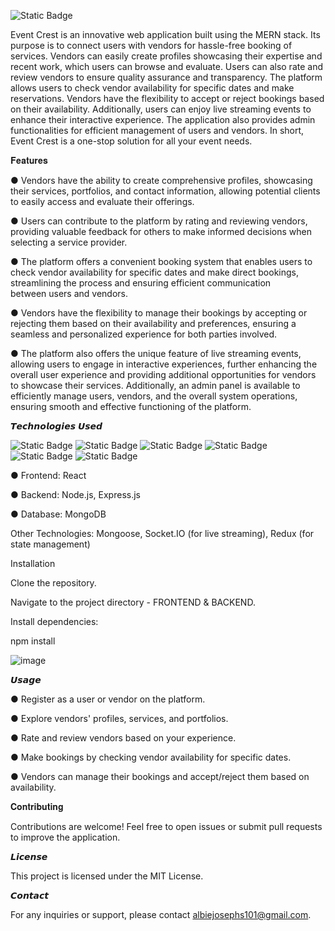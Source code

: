 
![Static Badge](https://img.shields.io/badge/eventcrest-blue)




Event Crest is an innovative web application built using the MERN stack. Its purpose is to connect users with vendors for hassle-free booking of services. Vendors can easily create profiles showcasing their expertise and recent work, which users can browse and evaluate. Users can also rate and review vendors to ensure quality assurance and transparency. The platform allows users to check vendor availability for specific dates and make reservations. Vendors have the flexibility to accept or reject bookings based on their availability. Additionally, users can enjoy live streaming events to enhance their interactive experience. The application also provides admin functionalities for efficient management of users and vendors. In short, Event Crest is a one-stop solution for all your event needs.

𝐅𝐞𝐚𝐭𝐮𝐫𝐞𝐬

  ●  Vendors have the ability to create comprehensive profiles, showcasing their services, portfolios, and contact information, allowing potential clients to easily access and evaluate their offerings.

  ●  Users can contribute to the platform by rating and reviewing vendors, providing valuable feedback for others to make informed decisions when selecting a service provider.

  ●  The platform offers a convenient booking system that enables users to check vendor availability for specific dates and make direct bookings, streamlining the process and ensuring efficient communication     
     between users and vendors.

  ●  Vendors have the flexibility to manage their bookings by accepting or rejecting them based on their availability and preferences, ensuring a seamless and personalized experience for both parties involved.

  ●  The platform also offers the unique feature of live streaming events, allowing users to engage in interactive experiences, further enhancing the overall user experience and providing additional opportunities 
     for vendors to showcase their services. Additionally, an admin panel is available to efficiently manage users, vendors, and the overall system operations, ensuring smooth and effective functioning of the 
     platform.

𝙏𝙚𝙘𝙝𝙣𝙤𝙡𝙤𝙜𝙞𝙚𝙨 𝙐𝙨𝙚𝙙


![Static Badge](https://img.shields.io/badge/react-red)
![Static Badge](https://img.shields.io/badge/node-green)
![Static Badge](https://img.shields.io/badge/express-blue)
![Static Badge](https://img.shields.io/badge/mongodb-black)
![Static Badge](https://img.shields.io/badge/zegocloud-purple)
![Static Badge](https://img.shields.io/badge/socket.io-gray)



● Frontend: React

● Backend: Node.js, Express.js

● Database: MongoDB

Other Technologies: Mongoose, Socket.IO (for live streaming), Redux (for state management)

Installation

Clone the repository.

Navigate to the project directory - FRONTEND & BACKEND.

Install dependencies:


npm install


![image](https://github.com/Albiejo/EVENTCREST/assets/137685784/02c1afd9-761b-45e5-a834-8840dd306168)


𝙐𝙨𝙖𝙜𝙚


  ●  Register as a user or vendor on the platform.
  
  ●  Explore vendors' profiles, services, and portfolios.
  
  ●  Rate and review vendors based on your experience.
  
  ●  Make bookings by checking vendor availability for specific dates.
  
  ●  Vendors can manage their bookings and accept/reject them based on availability.



  𝐂𝐨𝐧𝐭𝐫𝐢𝐛𝐮𝐭𝐢𝐧𝐠



Contributions are welcome! Feel free to open issues or submit pull requests to improve the application.


𝙇𝙞𝙘𝙚𝙣𝙨𝙚


This project is licensed under the MIT License.



𝘾𝙤𝙣𝙩𝙖𝙘𝙩



For any inquiries or support, please contact albiejosephs101@gmail.com.














